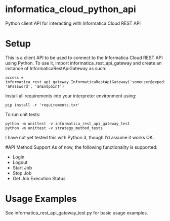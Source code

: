# informatica_cloud_python_api
Python client API for interacting with Informatica Cloud REST API

# Setup
This is a client API to be used to connect to the Informatica Cloud REST API using Python. To use it, import informatica_rest_api_gateway and create an instance of InformaticaRestApiGateway as such:

	access = informatica_rest_api_gateway.InformaticaRestApiGateway('someuser@expedia.com', 'aPassword', 'anEndpoint')
	
Install all requirements into your interpreter environment using: 

	pip install -r 'requirements.txr'
	
To run unit tests:

	python -m unittest -v informatica_rest_api_gateway_test
	python -m unittest -v strategy_method_tests
	
I have not yet tested this with Python 3, though I'd assume it works OK.
	
#API Method Support
As of now, the following functionality is supported:

* Login
* Logout
* Start Job
* Stop Job
* Get Job Execution Status
	
# Usage Examples
See informatica_rest_api_gateway_test.py for basic usage examples.